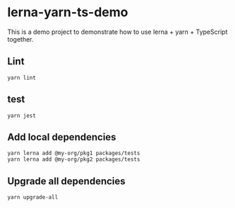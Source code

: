 # lerna-yarn-ts-demo

This is a demo project to demonstrate how to use lerna + yarn + TypeScript together.


## Lint

```
yarn lint
```

## test

```
yarn jest
```

## Add local dependencies

```
yarn lerna add @my-org/pkg1 packages/tests
yarn lerna add @my-org/pkg2 packages/tests
```

## Upgrade all dependencies

```
yarn upgrade-all
```